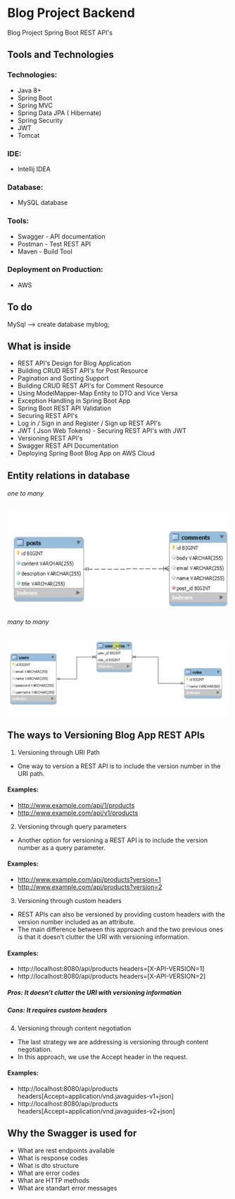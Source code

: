# Blog Project Backend
Blog Project Spring Boot REST API's

## Tools and Technologies

### Technologies:
- Java 8+
- Spring Boot
- Spring MVC
- Spring Data JPA ( Hibernate)
- Spring Security
- JWT
- Tomcat

### IDE:
- Intellij IDEA

### Database:

- MySQL database

### Tools:
 
- Swagger - API documentation
- Postman - Test REST API
- Maven - Build Tool

### Deployment on Production:
- AWS

## To do
MySql  -->  create database myblog;

## What is inside
- REST API's Design for Blog Application
- Building CRUD REST API's for Post Resource
- Pagination and Sorting Support
- Building CRUD REST API's for Comment Resource
- Using ModelMapper-Map Entity to DTO and Vice Versa
- Exception Handling in Spring Boot App
- Spring Boot REST API Validation
- Securing REST API's
- Log in / Sign in and Register / Sign up REST API's
- JWT ( Json Web Tokens) - Securing REST API's with JWT
- Versioning REST API's
- Swagger REST API Documentation
- Deploying Spring Boot Blog App on AWS Cloud

## Entity relations in database
###### one to many
 ![](https://github.com/gltnlkl/BlogProject/blob/master/src/main/java/com/gulukal/blogspringtrestapi/utils/image/one%20to%20many%20bi-direct..jpg)
 
###### many to many
 ![](https://github.com/gltnlkl/BlogProject/blob/master/src/main/java/com/gulukal/blogspringtrestapi/utils/image/many%20to%20many.jpg)
 
## The ways to Versioning Blog App REST APIs

1. Versioning through URI Path
- One way to version a REST API is to include the version number in the URI path.
#### Examples:
- http://www.example.com/api/1/products 
- http://www.example.com/api/v1/products

2. Versioning through query parameters
- Another option for versioning a REST API is to include the version number as a query parameter.
#### Examples:
- http://www.example.com/api/products?version=1 
- http://www.example.com/api/products?version=2

3. Versioning through custom headers
- REST APIs can also be versioned by providing custom headers with the version number included as an attribute.
- The main difference between this approach and the two previous ones is that it doesn’t clutter the URI with versioning information.
#### Examples:
- http://localhost:8080/api/products headers=[X-API-VERSION=1]
- http://localhost:8080/api/products headers=[X-API-VERSION=2]
##### Pros: It doesn’t clutter the URI with versioning information
##### Cons: It requires custom headers

4. Versioning through content negotiation
- The last strategy we are addressing is versioning through content negotiation.
- In this approach, we use the Accept header in the request.
#### Examples:
- http://localhost:8080/api/products headers[Accept=application/vnd.javaguides-v1+json] 
- http://localhost:8080/api/products headers[Accept=application/vnd.javaguides-v2+json]

## Why the Swagger is used for
- What are rest endpoints available
- What is response codes
- What is dto structure
- What are error codes
- What are HTTP methods
- What are standart error messages
